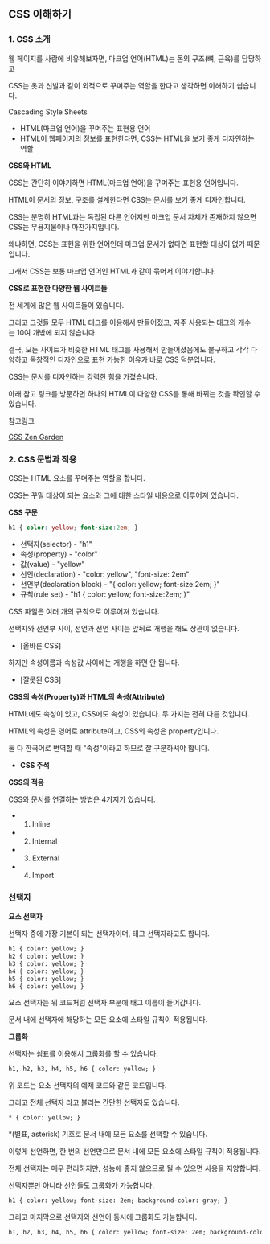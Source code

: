 ## CSS 이해하기
### 1. CSS 소개

웹 페이지를 사람에 비유해보자면, 마크업 언어(HTML)는 몸의 구조(뼈, 근육)를 담당하고

CSS는 옷과 신발과 같이 외적으로 꾸며주는 역할을 한다고 생각하면 이해하기 쉽습니다.

Cascading Style Sheets

- HTML(마크업 언어)을 꾸며주는 표현용 언어
- HTML이 웹페이지의 정보를 표현한다면, CSS는 HTML을 보기 좋게 디자인하는 역할

**CSS와 HTML**

CSS는 간단히 이야기하면 HTML(마크업 언어)을 꾸며주는 표현용 언어입니다.

HTML이 문서의 정보, 구조를 설계한다면 CSS는 문서를 보기 좋게 디자인합니다.

CSS는 분명히 HTML과는 독립된 다른 언어지만 마크업 문서 자체가 존재하지 않으면 CSS는 무용지물이나 마찬가지입니다.

왜냐하면, CSS는 표현을 위한 언어인데 마크업 문서가 없다면 표현할 대상이 없기 때문입니다.

그래서 CSS는 보통 마크업 언어인 HTML과 같이 묶어서 이야기합니다.

**CSS로 표현한 다양한 웹 사이트들**

전 세계에 많은 웹 사이트들이 있습니다.

그리고 그것들 모두 HTML 태그를 이용해서 만들어졌고, 자주 사용되는 태그의 개수는 10여 개밖에 되지 않습니다.

결국, 모든 사이트가 비슷한 HTML 태그를 사용해서 만들어졌음에도 불구하고 각각 다양하고 독창적인 디자인으로 표현 가능한 이유가 바로 CSS 덕분입니다.

CSS는 문서를 디자인하는 강력한 힘을 가졌습니다.

아래 참고 링크를 방문하면 하나의 HTML이 다양한 CSS를 통해 바뀌는 것을 확인할 수 있습니다.

참고링크

[CSS Zen Garden](http://www.csszengarden.com/)

### 2. CSS 문법과 적용

CSS는 HTML 요소를 꾸며주는 역할을 합니다.

CSS는 꾸밀 대상이 되는 요소와 그에 대한 스타일 내용으로 이루어져 있습니다.

**CSS 구문**

```css
h1 { color: yellow; font-size:2em; }
```

- 선택자(selector) - "h1"
- 속성(property) - "color"
- 값(value) - "yellow"
- 선언(declaration) - "color: yellow", "font-size: 2em"
- 선언부(declaration block) - "{ color: yellow; font-size:2em; }"
- 규칙(rule set) - "h1 { color: yellow; font-size:2em; }"

CSS 파일은 여러 개의 규칙으로 이루어져 있습니다.

선택자와 선언부 사이, 선언과 선언 사이는 앞뒤로 개행을 해도 상관이 없습니다.

- [올바른 CSS]

하지만 속성이름과 속성값 사이에는 개행을 하면 안 됩니다.

- [잘못된 CSS]

**CSS의 속성(Property)과 HTML의 속성(Attribute)**

HTML에도 속성이 있고, CSS에도 속성이 있습니다. 두 가지는 전혀 다른 것입니다.

HTML의 속성은 영어로 attribute이고, CSS의 속성은 property입니다.

둘 다 한국어로 번역할 때 "속성"이라고 하므로 잘 구분하셔야 합니다.

- **CSS 주석**

**CSS의 적용**

CSS와 문서를 연결하는 방법은 4가지가 있습니다.

- 1. Inline
- 2. Internal
- 3. External
- 4. Import

### 선택자

**요소 선택자**

선택자 중에 가장 기본이 되는 선택자이며, 태그 선택자라고도 합니다.

```html
h1 { color: yellow; }
h2 { color: yellow; }
h3 { color: yellow; }
h4 { color: yellow; }
h5 { color: yellow; }
h6 { color: yellow; }

```

요소 선택자는 위 코드처럼 선택자 부분에 태그 이름이 들어갑니다.

문서 내에 선택자에 해당하는 모든 요소에 스타일 규칙이 적용됩니다.

**그룹화**

선택자는 쉼표를 이용해서 그룹화를 할 수 있습니다.

```html
h1, h2, h3, h4, h5, h6 { color: yellow; }
```

위 코드는 요소 선택자의 예제 코드와 같은 코드입니다.

그리고 전체 선택자 라고 불리는 간단한 선택자도 있습니다.

```html
* { color: yellow; }
```

*(별표, asterisk) 기호로 문서 내에 모든 요소를 선택할 수 있습니다.

이렇게 선언하면, 한 번의 선언만으로 문서 내에 모든 요소에 스타일 규칙이 적용됩니다.

전체 선택자는 매우 편리하지만, 성능에 좋지 않으므로 될 수 있으면 사용을 지양합니다.

선택자뿐만 아니라 선언들도 그룹화가 가능합니다.

```html
h1 { color: yellow; font-size: 2em; background-color: gray; }
```

그리고 마지막으로 선택자와 선언이 동시에 그룹화도 가능합니다.

```html
h1, h2, h3, h4, h5, h6 { color: yellow; font-size: 2em; background-color: gray; }
```

